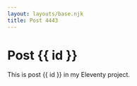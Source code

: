 ```yaml
---
layout: layouts/base.njk
title: Post 4443
---
```


# Post {{ id }}

This is post {{ id }} in my Eleventy project.
